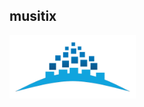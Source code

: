 ## musitix
<div align="left">
   <img src="https://github.com/diixo/diixo/blob/main/repository-diixo-960x480.png" width="40% height="40%" alt="black Bloomberg Engineering logo on white background">
</div>
